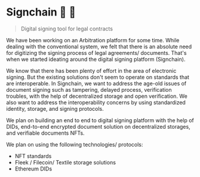 # Signchain :file_folder: :key:
> Digital signing tool for legal contracts


We have been working on an Arbitration platform for some time. While dealing with the conventional system, we felt that there is an absolute need for digitizing the signing process of legal agreements/ documents. That's when we started ideating around the digital signing platform (Signchain).

We know that there has been plenty of effort in the area of electronic signing. But the existing solutions don't seem to operate on standards that are interoperable. In Signchain, we want to address the age-old issues of document signing such as tampering, delayed process, verification troubles, with the help of decentralized storage and open verification. We also want to address the interoperability concerns by using standardized identity, storage, and signing protocols.

We plan on building an end to end to digital signing platform with the help of DIDs, end-to-end encrypted document solution on decentralized storages, and verifiable documents NFTs.


We plan on using the following technologies/ protocols:

* NFT standards
* Fleek / Filecoin/ Textile storage solutions
* Ethereum DIDs
